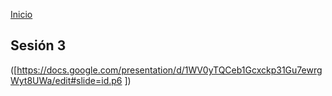 <!-- No borrar o modificar -->
[Inicio](./index.md)

## Sesión 3 


<!-- Su documentación aquí -->

 ([https://docs.google.com/presentation/d/1WV0yTQCeb1Gcxckp31Gu7ewrgWyt8UWa/edit#slide=id.p6 ])


